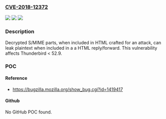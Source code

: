 ### [CVE-2018-12372](https://cve.mitre.org/cgi-bin/cvename.cgi?name=CVE-2018-12372)
![](https://img.shields.io/static/v1?label=Product&message=Thunderbird&color=blue)
![](https://img.shields.io/static/v1?label=Version&message=%3C%2052.9%20&color=brighgreen)
![](https://img.shields.io/static/v1?label=Vulnerability&message=S%2FMIME%20and%20PGP%20decryption%20oracles%20can%20be%20built%20with%20HTML%20emails&color=brighgreen)

### Description

Decrypted S/MIME parts, when included in HTML crafted for an attack, can leak plaintext when included in a a HTML reply/forward. This vulnerability affects Thunderbird < 52.9.

### POC

#### Reference
- https://bugzilla.mozilla.org/show_bug.cgi?id=1419417

#### Github
No GitHub POC found.

